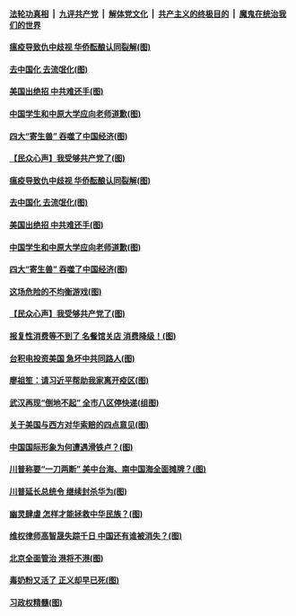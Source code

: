 ####  [法轮功真相](../../../../basic/blob/master/README.md?t=05170931) &nbsp;|&nbsp; [九评共产党](../../../../9ping.md/blob/master/README.md?t=05170931) &nbsp;|&nbsp; [解体党文化](../../../../jtdwh.md/blob/master/README.md?t=05170931)  &nbsp;|&nbsp; [共产主义的终极目的](../../../../gczydzjmd.md/blob/master/README.md?t=05170931) &nbsp;|&nbsp; [魔鬼在统治我们的世界](../../../../mgztzwmdsj.md/blob/master/README.md?t=05170931) 

#### [瘟疫导致仇中歧视 华侨酝酿认同裂解(图)](../pages/p4/933495.md?t=05170931) 

#### [去中国化 去流氓化(图)](../pages/p4/933501.md?t=05170931) 

#### [美国出绝招 中共难还手(图)](../pages/p4/933489.md?t=05170931) 

#### [中国学生和中原大学应向老师道歉(图)](../pages/p4/933488.md?t=05170931) 

#### [四大“寄生兽” 吞噬了中国经济(图)](../pages/p4/933502.md?t=05170931) 

#### [【民众心声】我受够共产党了(图)](../pages/p4/933339.md?t=05170931) 

#### [瘟疫导致仇中歧视 华侨酝酿认同裂解(图)](../pages/p4/933495.md?t=05170931) 

#### [去中国化 去流氓化(图)](../pages/p4/933501.md?t=05170931) 

#### [美国出绝招 中共难还手(图)](../pages/p4/933489.md?t=05170931) 

#### [中国学生和中原大学应向老师道歉(图)](../pages/p4/933488.md?t=05170931) 

#### [四大“寄生兽” 吞噬了中国经济(图)](../pages/p4/933502.md?t=05170931) 

#### [这场危险的不均衡游戏(图)](../pages/p4/933484.md?t=05170931) 

#### [【民众心声】我受够共产党了(图)](../pages/p4/933339.md?t=05170931) 

#### [报复性消费等不到了 名餐馆关店 消费降级！(图)](../pages/p4/933498.md?t=05170931) 

#### [台积电投资美国 急坏中共同路人(图)](../pages/p4/933406.md?t=05170931) 

#### [廖祖笙：请习近平帮助我家离开疫区(图)](../pages/p4/933426.md?t=05170931) 

#### [武汉再现“倒地不起” 全市八区停快递(组图)](../pages/p4/933408.md?t=05170931) 

#### [关于美国与西方对华索赔的四点意见(图)](../pages/p4/933407.md?t=05170931) 

#### [中国国际形象为何遭遇滑铁卢？(图)](../pages/p4/933405.md?t=05170931) 

#### [川普称要“一刀两断” 美中台海、南中国海全面摊牌？(图)](../pages/p4/933400.md?t=05170931) 

#### [川普延长总统令 继续封杀华为(图)](../pages/p4/933403.md?t=05170931) 

#### [幽灵肆虐 怎样才能拯救中华民族？(图)](../pages/p4/933380.md?t=05170931) 

#### [维权律师高智晟失踪千日 中国还有谁被消失？(图)](../pages/p4/933291.md?t=05170931) 

#### [北京全面管治 港将不港(图)](../pages/p4/933292.md?t=05170931) 

#### [毒奶粉又活了 正义却早已死(图)](../pages/p4/933295.md?t=05170931) 

#### [习政权精髓(图)](../pages/p4/933290.md?t=05170931) 

